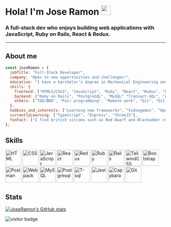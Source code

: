 <h1> Hola! I'm Jose Ramon <img src="./images/hi.gif" style="width: 30px"/> </h1>
<h3> A full-stack dev who enjoys building web applications with JavaScript, Ruby on Rails, React & Redux.</h3>

---

## About me
```javascript
const joseRamon = {
  jobTitle: "Full-Stack Developer",
  company: "Open to new opportunities and challenges!",
  education: "I have a barchelor's degree in Mechanical Engineering and a master in Design",
  skills: {
    frontend: ["HTML5/CSS3", "JavaScript", "Ruby", "React", "Redux", "Bootstrap", "TailwindCSS"],
    backend: ["Ruby on Rails", "PostgreSQL", "MySQL" "Transact-SQL", "API development and documentation"],
    others: ["TDD/BDD", "Pair programming", "Remote work", "Git", "Git-flow", "Agile/extreme programming"]
  },
  hobbies_and_interests: ["Learning new frameworks", "Videogames", "Open-source", "Traveling", "Guitar"],
  currentlyLearning: ["TypeScript", "Express", "ThreeJS"],
  funFact: ["I find british sitcoms such as Red Dwarf and Blackadder really funny!"]
};
```
<h2 align="left">Skills</h2>
<p align="left">
<div>
	<img height="50" src="https://user-images.githubusercontent.com/25181517/117447535-f00a3a00-af3d-11eb-89bf-45aaf56dbaf1.png" alt="HTML" title="HTML" />
	<img height="50" src="https://user-images.githubusercontent.com/25181517/117447663-0fa16280-af3e-11eb-8677-bcf8e4f8e298.png" alt="CSS" title="CSS" />
  	<img height="50" src="https://user-images.githubusercontent.com/25181517/117447155-6a868a00-af3d-11eb-9cfe-245df15c9f3f.png" alt="JavaScript" title="JavaScript" />
  <img height="50" src="https://github.com/get-icon/geticon/raw/master/icons/react.svg" alt="React" title="React" />
	<img height="50" src="https://github.com/get-icon/geticon/raw/master/icons/redux.svg" alt="Redux" title="Redux" />
  <img height="50" src="https://cdn-icons-png.flaticon.com/512/919/919842.png" alt="Ruby" title="Ruby" />
  <img height="50" src="https://cdn3.iconfinder.com/data/icons/popular-services-brands-vol-2/512/ruby-on-rails-512.png" alt="Rails" title="Rails" />
	<img height="50" src="https://bourhaouta.gallerycdn.vsassets.io/extensions/bourhaouta/tailwindshades/0.0.5/1592520164095/Microsoft.VisualStudio.Services.Icons.Default" alt="TailwindCSS" title="TailwindCSS" />
	<img height="50" src="https://user-images.githubusercontent.com/25181517/121402101-c89df700-c959-11eb-8b4a-bbadf9e84b30.png" alt="Bootstrap" title="Bootstrap" />
	<img height="50" src="https://uxwing.com/wp-content/themes/uxwing/download/brands-and-social-media/postman-icon.png" alt="Postman" title="Postman" />
	<img height="50" src="https://github.com/get-icon/geticon/raw/master/icons/webpack.svg" alt="Webpack" title="Webpack" />
	<img height="50" src="https://github.com/get-icon/geticon/raw/master/icons/mysql.svg" alt="MySQL" title="MySQL" />
	<img height="50" src="https://github.com/get-icon/geticon/raw/master/icons/postgresql.svg" alt="Postgresql" title="Postgresql" />
  <img height="50" src="https://warrenlafrance.files.wordpress.com/2020/01/tsql-icon.png?w=207" alt="T-sql" title="T-sql" />
  <img height="50" src="https://github.com/get-icon/geticon/raw/master/icons/jest.svg" alt="Jest" title="Jest" />
  <img height="50" src="https://cdn-icons-png.flaticon.com/512/311/311523.png" alt="Capybara" title="Capybara" />
	<img height="50" src="https://user-images.githubusercontent.com/25181517/117364277-fc4eb280-aebd-11eb-8769-a3583c6a2037.png" alt="Git" title="Git" />
</div>
</p>

## Stats

[![JoseRamon's GitHub stats](https://github-readme-stats.vercel.app/api?username=jr-cast&theme=dark)](https://github.com/anuraghazra/github-readme-stats) 

![visitor badge](https://visitor-badge.glitch.me/badge?page_id=jr-cast.visitor-badge)

